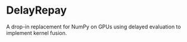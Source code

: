 # DelayRepay
A drop-in replacement for NumPy on GPUs using delayed evaluation to implement kernel fusion.
